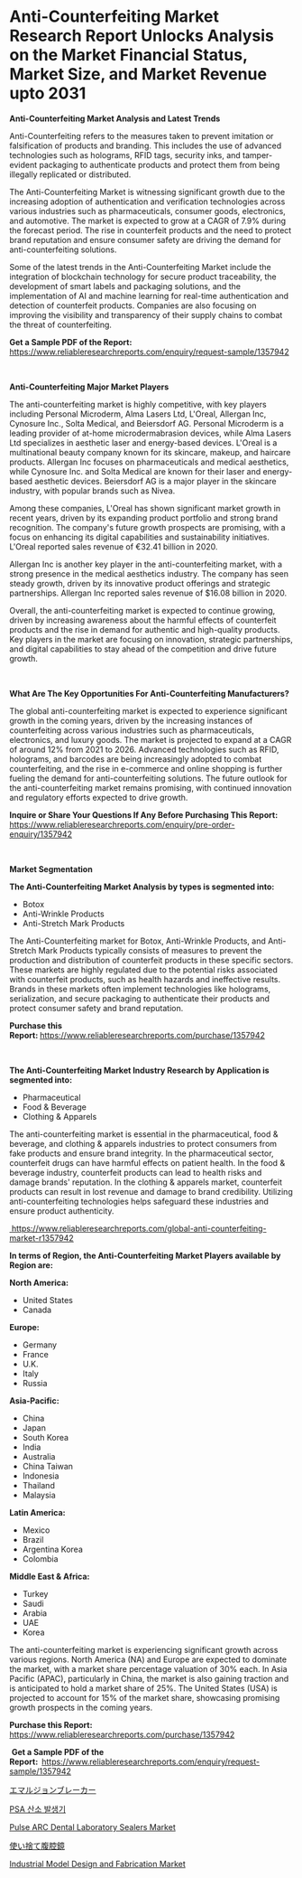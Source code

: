 <p><h1>Anti-Counterfeiting Market Research Report Unlocks Analysis on the Market Financial Status, Market Size, and Market Revenue upto 2031</h1></p><p><strong>Anti-Counterfeiting Market Analysis and Latest Trends</strong></p>
<p><p>Anti-Counterfeiting refers to the measures taken to prevent imitation or falsification of products and branding. This includes the use of advanced technologies such as holograms, RFID tags, security inks, and tamper-evident packaging to authenticate products and protect them from being illegally replicated or distributed.</p><p>The Anti-Counterfeiting Market is witnessing significant growth due to the increasing adoption of authentication and verification technologies across various industries such as pharmaceuticals, consumer goods, electronics, and automotive. The market is expected to grow at a CAGR of 7.9% during the forecast period. The rise in counterfeit products and the need to protect brand reputation and ensure consumer safety are driving the demand for anti-counterfeiting solutions.</p><p>Some of the latest trends in the Anti-Counterfeiting Market include the integration of blockchain technology for secure product traceability, the development of smart labels and packaging solutions, and the implementation of AI and machine learning for real-time authentication and detection of counterfeit products. Companies are also focusing on improving the visibility and transparency of their supply chains to combat the threat of counterfeiting.</p></p>
<p><strong>Get a Sample PDF of the Report:&nbsp;</strong> <a href="https://www.reliableresearchreports.com/enquiry/request-sample/1357942">https://www.reliableresearchreports.com/enquiry/request-sample/1357942</a></p>
<p>&nbsp;</p>
<p><strong>Anti-Counterfeiting Major Market Players</strong></p>
<p><p>The anti-counterfeiting market is highly competitive, with key players including Personal Microderm, Alma Lasers Ltd, L'Oreal, Allergan Inc, Cynosure Inc., Solta Medical, and Beiersdorf AG. Personal Microderm is a leading provider of at-home microdermabrasion devices, while Alma Lasers Ltd specializes in aesthetic laser and energy-based devices. L'Oreal is a multinational beauty company known for its skincare, makeup, and haircare products. Allergan Inc focuses on pharmaceuticals and medical aesthetics, while Cynosure Inc. and Solta Medical are known for their laser and energy-based aesthetic devices. Beiersdorf AG is a major player in the skincare industry, with popular brands such as Nivea.</p><p>Among these companies, L'Oreal has shown significant market growth in recent years, driven by its expanding product portfolio and strong brand recognition. The company's future growth prospects are promising, with a focus on enhancing its digital capabilities and sustainability initiatives. L'Oreal reported sales revenue of €32.41 billion in 2020.</p><p>Allergan Inc is another key player in the anti-counterfeiting market, with a strong presence in the medical aesthetics industry. The company has seen steady growth, driven by its innovative product offerings and strategic partnerships. Allergan Inc reported sales revenue of $16.08 billion in 2020.</p><p>Overall, the anti-counterfeiting market is expected to continue growing, driven by increasing awareness about the harmful effects of counterfeit products and the rise in demand for authentic and high-quality products. Key players in the market are focusing on innovation, strategic partnerships, and digital capabilities to stay ahead of the competition and drive future growth.</p></p>
<p>&nbsp;</p>
<p><strong>What Are The Key Opportunities For Anti-Counterfeiting Manufacturers?</strong></p>
<p><p>The global anti-counterfeiting market is expected to experience significant growth in the coming years, driven by the increasing instances of counterfeiting across various industries such as pharmaceuticals, electronics, and luxury goods. The market is projected to expand at a CAGR of around 12% from 2021 to 2026. Advanced technologies such as RFID, holograms, and barcodes are being increasingly adopted to combat counterfeiting, and the rise in e-commerce and online shopping is further fueling the demand for anti-counterfeiting solutions. The future outlook for the anti-counterfeiting market remains promising, with continued innovation and regulatory efforts expected to drive growth.</p></p>
<p><strong>Inquire or Share Your Questions If Any Before Purchasing This Report:</strong> <a href="https://www.reliableresearchreports.com/enquiry/pre-order-enquiry/1357942">https://www.reliableresearchreports.com/enquiry/pre-order-enquiry/1357942</a></p>
<p>&nbsp;</p>
<p><strong>Market Segmentation</strong></p>
<p><strong>The Anti-Counterfeiting Market Analysis by types is segmented into:</strong></p>
<p><ul><li>Botox</li><li>Anti-Wrinkle Products</li><li>Anti-Stretch Mark Products</li></ul></p>
<p><p>The Anti-Counterfeiting market for Botox, Anti-Wrinkle Products, and Anti-Stretch Mark Products typically consists of measures to prevent the production and distribution of counterfeit products in these specific sectors. These markets are highly regulated due to the potential risks associated with counterfeit products, such as health hazards and ineffective results. Brands in these markets often implement technologies like holograms, serialization, and secure packaging to authenticate their products and protect consumer safety and brand reputation.</p></p>
<p><strong>Purchase this Report:&nbsp;</strong><a href="https://www.reliableresearchreports.com/purchase/1357942">https://www.reliableresearchreports.com/purchase/1357942</a></p>
<p>&nbsp;</p>
<p><strong>The Anti-Counterfeiting Market Industry Research by Application is segmented into:</strong></p>
<p><ul><li>Pharmaceutical</li><li>Food & Beverage</li><li>Clothing & Apparels</li></ul></p>
<p><p>The anti-counterfeiting market is essential in the pharmaceutical, food & beverage, and clothing & apparels industries to protect consumers from fake products and ensure brand integrity. In the pharmaceutical sector, counterfeit drugs can have harmful effects on patient health. In the food & beverage industry, counterfeit products can lead to health risks and damage brands' reputation. In the clothing & apparels market, counterfeit products can result in lost revenue and damage to brand credibility. Utilizing anti-counterfeiting technologies helps safeguard these industries and ensure product authenticity.</p></p>
<p><a href="https://www.reliableresearchreports.com/global-anti-counterfeiting-market-r1357942">&nbsp;https://www.reliableresearchreports.com/global-anti-counterfeiting-market-r1357942</a></p>
<p><strong>In terms of Region, the Anti-Counterfeiting Market Players available by Region are:</strong></p>
<p>
    <p> <strong> North America: </strong>
        <ul>
            <li>United States</li>
            <li>Canada</li>
        </ul>
        </p> 
    <p> <strong> Europe: </strong>
        <ul>
            <li>Germany</li>
            <li>France</li>
            <li>U.K.</li>
            <li>Italy</li>
            <li>Russia</li>
        </ul>
        </p> 
    <p> <strong> Asia-Pacific: </strong>
        <ul>
            <li>China</li>
            <li>Japan</li>
            <li>South Korea</li>
            <li>India</li>
            <li>Australia</li>
            <li>China Taiwan</li>
            <li>Indonesia</li>
            <li>Thailand</li>
            <li>Malaysia</li>
        </ul>
        </p> 
    <p> <strong> Latin America: </strong>
        <ul>
            <li>Mexico</li>
            <li>Brazil</li>
            <li>Argentina Korea</li>
            <li>Colombia</li>
        </ul>
        </p> 
    <p> <strong> Middle East & Africa: </strong>
        <ul>
            <li>Turkey</li>
            <li>Saudi</li>
            <li>Arabia</li>
            <li>UAE</li>
            <li>Korea</li>
        </ul>
    </p>
    </p>
<p><p>The anti-counterfeiting market is experiencing significant growth across various regions. North America (NA) and Europe are expected to dominate the market, with a market share percentage valuation of 30% each. In Asia Pacific (APAC), particularly in China, the market is also gaining traction and is anticipated to hold a market share of 25%. The United States (USA) is projected to account for 15% of the market share, showcasing promising growth prospects in the coming years.</p></p>
<p><strong>Purchase this Report: </strong><a href="https://www.reliableresearchreports.com/purchase/1357942">https://www.reliableresearchreports.com/purchase/1357942</a></p>
<p>&nbsp;<strong>Get a Sample PDF of the Report:&nbsp;&nbsp;</strong><a href="https://www.reliableresearchreports.com/enquiry/request-sample/1357942">https://www.reliableresearchreports.com/enquiry/request-sample/1357942</a></p>
<p><strong></strong></p>
<p><p><a href="https://github.com/jkjreqjscoxx7/Market-Research-Report-List-2/blob/main/873224961610.md">エマルジョンブレーカー</a></p><p><a href="https://github.com/fredrickeglers/Market-Research-Report-List-2/blob/main/685031160646.md">PSA 산소 발생기</a></p><p><a href="https://www.linkedin.com/pulse/pulse-arc-dental-laboratory-sealers-market-size-growth-kzikf">Pulse ARC Dental Laboratory Sealers Market</a></p><p><a href="https://github.com/deonnorth8/Market-Research-Report-List-1/blob/main/866013161608.md">使い捨て腹腔鏡</a></p><p><a href="https://github.com/brenzgnarento/Market-Research-Report-List-2/blob/main/industrial-model-design-and-fabrication-market.md">Industrial Model Design and Fabrication Market</a></p></p>
